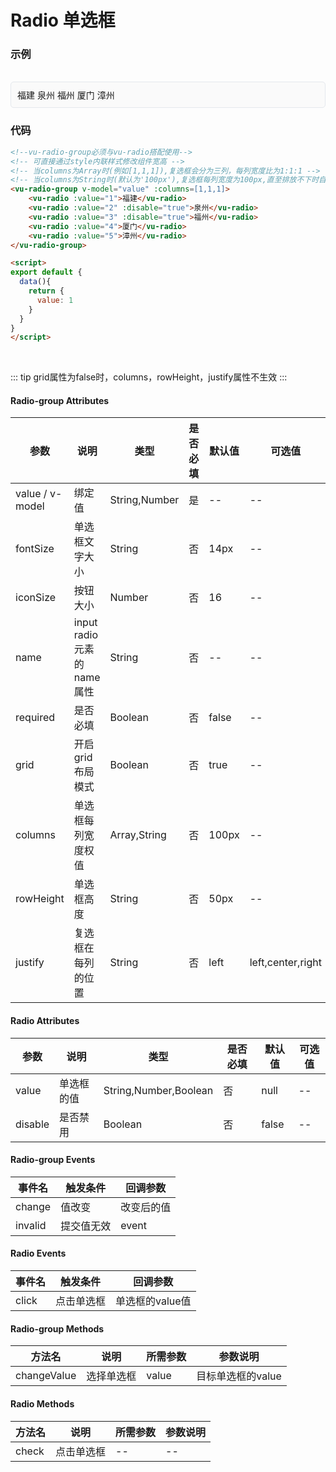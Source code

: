 # Radio 单选框

### 示例

<br>
<div style="border:1px solid #e4e7ed;border-radius:5px;padding:10px;background-color:#FAFAFA;">
  <vu-radio-group v-model="value" :columns=[1,1,1]>
  <vu-radio :value="1">福建</vu-radio>
  <vu-radio :value="2" :disable="true">泉州</vu-radio>
  <vu-radio :value="3" :disable="true">福州</vu-radio>
  <vu-radio :value="4">厦门</vu-radio>
  <vu-radio :value="5">漳州</vu-radio>
  </vu-radio-group>
</div>

<script>
export default {
  data(){
    return {
      value: 1
    }
  }
}
</script>

### 代码
```html
<!--vu-radio-group必须与vu-radio搭配使用-->
<!-- 可直接通过style内联样式修改组件宽高 -->
<!-- 当columns为Array时(例如[1,1,1]),复选框会分为三列，每列宽度比为1:1:1 -->
<!-- 当columns为String时(默认为'100px'),复选框每列宽度为100px,直至排放不下时自动换行 -->
<vu-radio-group v-model="value" :columns=[1,1,1]>
    <vu-radio :value="1">福建</vu-radio>
    <vu-radio :value="2" :disable="true">泉州</vu-radio>
    <vu-radio :value="3" :disable="true">福州</vu-radio>
    <vu-radio :value="4">厦门</vu-radio>
    <vu-radio :value="5">漳州</vu-radio>
</vu-radio-group>

<script>
export default {
  data(){
    return {
      value: 1
    }
  }
}
</script>
```
<br>

::: tip
grid属性为false时，columns，rowHeight，justify属性不生效
:::

#### Radio-group Attributes
| 参数 | 说明 | 类型 | 是否必填 | 默认值 | 可选值 |
| ---  | --- | ---  | ---      | ---   | ---   |
| value / v-model | 绑定值 | String,Number | 是 | -- | -- |
| fontSize | 单选框文字大小 | String | 否 | 14px | -- |
| iconSize | 按钮大小 | Number | 否 | 16 | -- |
| name | input radio元素的name属性 | String | 否 | -- | -- |
| required | 是否必填 | Boolean | 否 | false | -- |
| grid | 开启grid布局模式 | Boolean | 否 | true | -- |
| columns | 单选框每列宽度权值 | Array,String | 否 | 100px | -- |
| rowHeight | 单选框高度 | String | 否 | 50px | -- |
| justify | 复选框在每列的位置 | String | 否 | left | left,center,right |


#### Radio Attributes
| 参数 | 说明 | 类型 | 是否必填 | 默认值 | 可选值 |
| ---  | --- | ---  | ---      | ---   | ---   |
| value | 单选框的值 | String,Number,Boolean | 否 | null | -- |
| disable | 是否禁用 | Boolean | 否 | false | -- |


#### Radio-group Events
| 事件名 | 触发条件 | 回调参数 |
|  ---  | ---  | ---  | 
| change | 值改变 | 改变后的值 |
| invalid | 提交值无效 | event |


#### Radio Events
| 事件名 | 触发条件 | 回调参数 |
|  ---  | ---  | ---  | 
| click | 点击单选框 | 单选框的value值 |


#### Radio-group Methods
| 方法名 | 说明 | 所需参数 | 参数说明 |
|  ---  | ---  | ---  | --- |
| changeValue | 选择单选框 | value  | 目标单选框的value |


#### Radio Methods
| 方法名 | 说明 | 所需参数 | 参数说明 |
|  ---  | ---  | ---  | --- |
| check | 点击单选框 | --  | -- |

